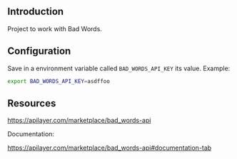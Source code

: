 ## Introduction

Project to work with Bad Words.

## Configuration

Save in a environment variable called `BAD_WORDS_API_KEY` its value. Example:

```bash
export BAD_WORDS_API_KEY=asdffoo
```

## Resources

<https://apilayer.com/marketplace/bad_words-api>

Documentation:

<https://apilayer.com/marketplace/bad_words-api#documentation-tab>

